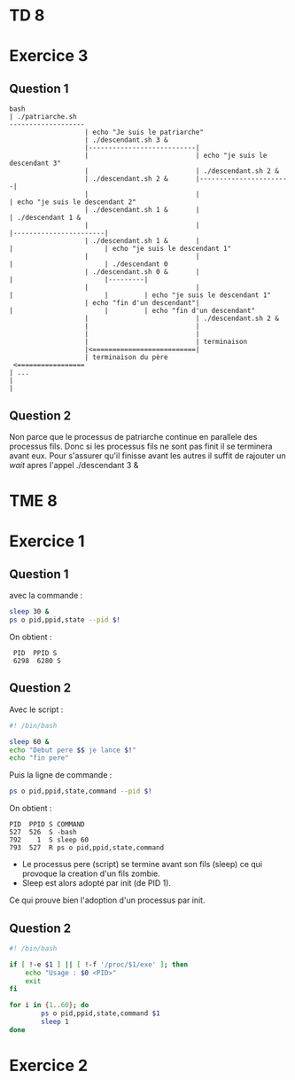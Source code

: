 # TD 8 

# Exercice 3

## Question 1

```
bash
| ./patriarche.sh 
-------------------
                   | echo "Je suis le patriarche"
                   | ./descendant.sh 3 &
                   |---------------------------|
                   |                           | echo "je suis le descendant 3"
                   |                           | ./descendant.sh 2 &
                   | ./descendant.sh 2 &       |-----------------------|
                   |                           |                       | echo "je suis le descendant 2"
                   | ./descendant.sh 1 &       |                       | ./descendant 1 &
                   |                           |                       |-----------------------|
                   | ./descendant.sh 1 &       |                       |                       | echo "je suis le descendant 1"
                   |                           |                       |                       | ./descendant 0
                   | ./descendant.sh 0 &       |                       |                       |---------|
                   |                           |                       |                       |         | echo "je suis le descendant 1"
                   | echo "fin d'un descendant"|                       |                       |         | echo "fin d'un descendant"
                   |                           | ./descendant.sh 2 &             
                   |                           |
                   |                           |
                   |                           | terminaison
                   |<==========================|
                   | terminaison du père
 <=================                  
| ...
|
|
```


## Question 2 

Non parce que le processus de patriarche continue en parallele des processus fils. Donc si les processus fils ne sont pas finit il se terminera avant eux.
Pour s'assurer qu'il finisse avant les autres il suffit de rajouter un _wait_ apres l'appel ./descendant 3 &

# TME 8 

# Exercice 1

## Question 1

avec la commande : 
```bash 
sleep 30 &
ps o pid,ppid,state --pid $!
```

On obtient :
```
 PID  PPID S
 6298  6280 S
 ```

## Question 2

Avec le script : 

```bash
#! /bin/bash

sleep 60 &
echo "Debut pere $$ je lance $!" 
echo "fin pere"
```

Puis la ligne de commande : 
```bash 
ps o pid,ppid,state,command --pid $!
```

On obtient : 

```
PID  PPID S COMMAND
527  526  S -bash
792    1  S sleep 60
793  527  R ps o pid,ppid,state,command
 ```

-  Le processus pere (script) se termine avant son fils (sleep) ce qui provoque la creation d'un fils zombie.
- Sleep est alors adopté par init (de PID 1).

Ce qui prouve bien l'adoption d'un processus par init.

## Question 2

```bash 
#! /bin/bash

if [ !-e $1 ] || [ !-f '/proc/$1/exe' ]; then
    echo "Usage : $0 <PID>"
    exit
fi

for i in {1..60}; do
        ps o pid,ppid,state,command $1
        sleep 1
done
```

# Exercice 2

